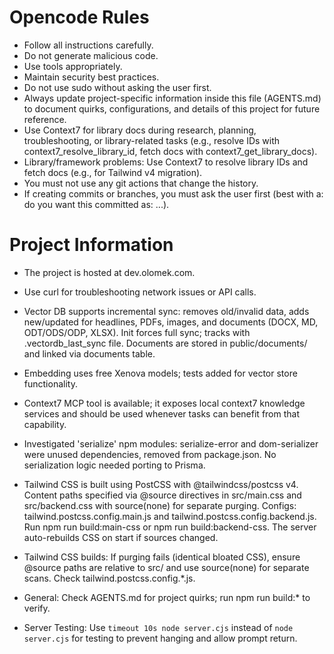 # Opencode Rules

- Follow all instructions carefully.
- Do not generate malicious code.
- Use tools appropriately.
- Maintain security best practices.
- Do not use sudo without asking the user first.
- Always update project-specific information inside this file (AGENTS.md) to document quirks, configurations, and details of this project for future reference.
- Use Context7 for library docs during research, planning, troubleshooting, or library-related tasks (e.g., resolve IDs with context7_resolve_library_id, fetch docs with context7_get_library_docs).
- Library/framework problems: Use Context7 to resolve library IDs and fetch docs (e.g., for Tailwind v4 migration).
- You must not use any git actions that change the history.
- If creating commits or branches, you must ask the user first (best with a: do you want this committed as: ...).

# Project Information

- The project is hosted at dev.olomek.com.
- Use curl for troubleshooting network issues or API calls.
- Vector DB supports incremental sync: removes old/invalid data, adds new/updated for headlines, PDFs, images, and documents (DOCX, MD, ODT/ODS/ODP, XLSX). Init forces full sync; tracks with .vectordb_last_sync file. Documents are stored in public/documents/ and linked via documents table.
- Embedding uses free Xenova models; tests added for vector store functionality.
- Context7 MCP tool is available; it exposes local context7 knowledge services and should be used whenever tasks can benefit from that capability.
- Investigated 'serialize' npm modules: serialize-error and dom-serializer were unused dependencies, removed from package.json. No serialization logic needed porting to Prisma.
- Tailwind CSS is built using PostCSS with @tailwindcss/postcss v4. Content paths specified via @source directives in src/main.css and src/backend.css with source(none) for separate purging. Configs: tailwind.postcss.config.main.js and tailwind.postcss.config.backend.js. Run npm run build:main-css or npm run build:backend-css. The server auto-rebuilds CSS on start if sources changed.



- Tailwind CSS builds: If purging fails (identical bloated CSS), ensure @source paths are relative to src/ and use source(none) for separate scans. Check tailwind.postcss.config.*.js.


- General: Check AGENTS.md for project quirks; run npm run build:* to verify.
- Server Testing: Use `timeout 10s node server.cjs` instead of `node server.cjs` for testing to prevent hanging and allow prompt return.

